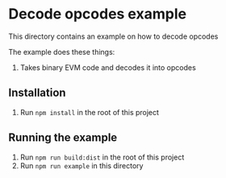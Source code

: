 # Decode opcodes example

This directory contains an example on how to decode opcodes

The example does these things:

1. Takes binary EVM code and decodes it into opcodes

## Installation

1. Run `npm install` in the root of this project

## Running the example

1. Run `npm run build:dist` in the root of this project
1. Run `npm run example` in this directory

